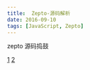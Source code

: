 ```yaml
---
title:  Zepto-源码解析
date: 2016-09-10
tags: [JavaScript, Zepto]
---
```


zepto 源码捣鼓

[1](http://www.cnblogs.com/yexiaochai/p/3868133.html)
[2](http://www.cnblogs.com/sky000/archive/2013/03/29/2988952.html)
